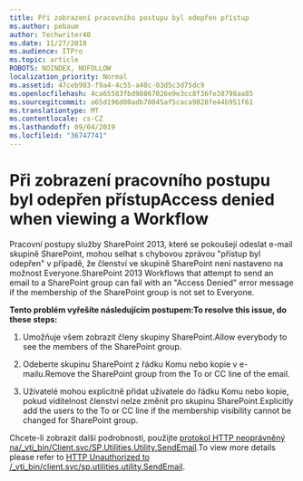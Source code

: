 ```yaml
---
title: Při zobrazení pracovního postupu byl odepřen přístup
ms.author: pebaum
author: Techwriter40
ms.date: 11/27/2018
ms.audience: ITPro
ms.topic: article
ROBOTS: NOINDEX, NOFOLLOW
localization_priority: Normal
ms.assetid: 47ceb983-f9a4-4c55-a40c-03d5c3d75dc9
ms.openlocfilehash: 4ca65583fbd98867026e9e3cc8f36fe38798aa85
ms.sourcegitcommit: a65d196d00adb70045af5caca9828fe44b951f61
ms.translationtype: MT
ms.contentlocale: cs-CZ
ms.lasthandoff: 09/04/2019
ms.locfileid: "36747741"
---
```

# <a name="access-denied-when-viewing-a-workflow"></a><span data-ttu-id="8491e-102">Při zobrazení pracovního postupu byl odepřen přístup</span><span class="sxs-lookup"><span data-stu-id="8491e-102">Access denied when viewing a Workflow</span></span>

<span data-ttu-id="8491e-103">Pracovní postupy služby SharePoint 2013, které se pokoušejí odeslat e-mail skupině SharePoint, mohou selhat s chybovou zprávou "přístup byl odepřen" v případě, že členství ve skupině SharePoint není nastaveno na možnost Everyone.</span><span class="sxs-lookup"><span data-stu-id="8491e-103">SharePoint 2013 Workflows that attempt to send an email to a SharePoint group can fail with an "Access Denied" error message if the membership of the SharePoint group is not set to Everyone.</span></span>
  
 <span data-ttu-id="8491e-104">**Tento problém vyřešíte následujícím postupem:**</span><span class="sxs-lookup"><span data-stu-id="8491e-104">**To resolve this issue, do these steps:**</span></span>
  
 1. <span data-ttu-id="8491e-105">Umožňuje všem zobrazit členy skupiny SharePoint.</span><span class="sxs-lookup"><span data-stu-id="8491e-105">Allow everybody to see the members of the SharePoint group.</span></span>
  
 2. <span data-ttu-id="8491e-106">Odeberte skupinu SharePoint z řádku Komu nebo kopie v e-mailu.</span><span class="sxs-lookup"><span data-stu-id="8491e-106">Remove the SharePoint group from the To or CC line of the email.</span></span>
  
 3. <span data-ttu-id="8491e-107">Uživatelé mohou explicitně přidat uživatele do řádku Komu nebo kopie, pokud viditelnost členství nelze změnit pro skupinu SharePoint.</span><span class="sxs-lookup"><span data-stu-id="8491e-107">Explicitly add the users to the To or CC line if the membership visibility cannot be changed for SharePoint group.</span></span>
  
<span data-ttu-id="8491e-108">Chcete-li zobrazit další podrobnosti, použijte [protokol HTTP neoprávněný na/_vti_bin/Client.svc/SP.Utilities.Utility.SendEmail](https://go.microsoft.com/fwlink/?linkid=2044694&amp;clcid=0x409).</span><span class="sxs-lookup"><span data-stu-id="8491e-108">To view more details please refer to [HTTP Unauthorized to /_vti_bin/client.svc/sp.utilities.utility.SendEmail](https://go.microsoft.com/fwlink/?linkid=2044694&amp;clcid=0x409).</span></span>
  